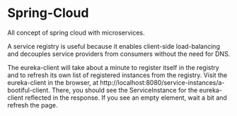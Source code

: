 # Spring-Cloud
All concept of spring cloud with microservices.




A service registry is useful because it enables client-side load-balancing and decouples service providers from consumers without the need for DNS.

The eureka-client will take about a minute to register itself in the registry and to refresh its own list of registered instances from the registry. Visit the eureka-client in the browser, at http://localhost:8080/service-instances/a-bootiful-client. There, you should see the ServiceInstance for the eureka-client reflected in the response. If you see an empty <List> element, wait a bit and refresh the page.
